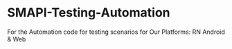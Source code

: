 # SMAPI-Testing-Automation
For the Automation code for testing scenarios for Our Platforms: RN Android & Web
